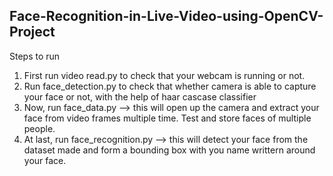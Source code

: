 ## Face-Recognition-in-Live-Video-using-OpenCV-Project

Steps to run 
1. First run video read.py to check that your webcam is running or not.
2. Run face_detection.py to check that whether camera is able to capture your face or not, with the help of haar cascase classifier
3. Now, run face_data.py --> this will open up the camera and extract your face from video frames multiple time. Test and store faces of multiple people.
4. At last, run face_recognition.py --> this will detect your face from the dataset made and form a bounding box with you name writtern around your face.
